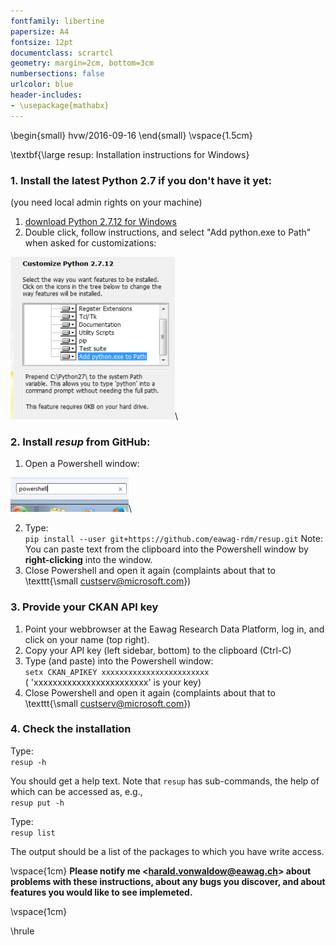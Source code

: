 ```yaml
---
fontfamily: libertine
papersize: A4
fontsize: 12pt
documentclass: scrartcl
geometry: margin=2cm, bottom=3cm
numbersections: false
urlcolor: blue
header-includes:
- \usepackage{mathabx}
---
```

\begin{small}
hvw/2016-09-16
\end{small}
\vspace{1.5cm}

\textbf{\large resup: Installation instructions for Windows}

### 1. Install the latest Python 2.7 if you don't have it yet:

(you need local admin rights on your machine)

1. [download Python 2.7.12 for Windows](https://www.python.org/ftp/python/2.7.12/python-2.7.12.msi)
2. Double click, follow instructions,  and select "Add python.exe to Path" when asked for customizations:

![](./installer_w32.png)\


### 2. Install *resup* from GitHub:

1. Open a Powershell window:

![](./powershell.png)\


2. Type:    
    `pip install --user git+https://github.com/eawag-rdm/resup.git`
    Note: You can paste text from the clipboard into the Powershell window by **right-clicking** into the window.
3. Close Powershell and open it again (complaints about that to \texttt{\small custserv@microsoft.com})

### 3. Provide your CKAN API key

1. Point your webbrowser at the Eawag Research Data Platform, log in, and click on your name (top right).
2. Copy your API key (left sidebar, bottom) to the clipboard (Ctrl-C)
3. Type (and paste) into the Powershell window:    
    `setx CKAN_APIKEY xxxxxxxxxxxxxxxxxxxxxxxx`    
    ( 'xxxxxxxxxxxxxxxxxxxxxxxx' is your key)
4. Close Powershell and open it again (complaints about that to \texttt{\small custserv@microsoft.com})

### 4. Check the installation

Type:\
`resup -h`

You should get a help text. Note that `resup` has sub-commands,
the help of which can be accessed as, e.g.,\
`resup put -h`

Type:\
`resup list`

The output should be a list of the packages to which you have write access.


\vspace{1cm}
**Please notify me \<harald.vonwaldow@eawag.ch\> about problems with these instructions, about any bugs you discover, and about features you would like to see implemeted.**

\vspace{1cm}

\hrule

